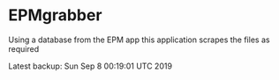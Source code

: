 # EPMgrabber
Using a database from the EPM app this application scrapes the files as required


Latest backup: Sun Sep 8 00:19:01 UTC 2019

